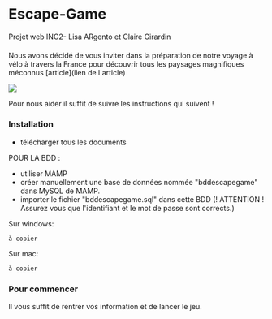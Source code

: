 # Escape-Game
Projet web ING2- Lisa ARgento et Claire Girardin

####
Nous avons décidé de vous inviter dans la préparation de notre voyage à vélo à travers la France pour découvrir tous les paysages magnifiques méconnus [article](lien de l'article) 

![](https://fr.wikipedia.org/wiki/La_Libert%C3%A9_guidant_le_peuple#/media/Fichier:Eug%C3%A8ne_Delacroix_-_Le_28_Juillet._La_Libert%C3%A9_guidant_le_peuple.jpg)

Pour nous aider il suffit de suivre les instructions qui suivent !

### Installation
- télécharger tous les documents 

POUR LA BDD :
- utiliser MAMP
- créer manuellement une base de données nommée "bddescapegame" dans MySQL de MAMP.
- importer le fichier "bddescapegame.sql" dans cette BDD (! ATTENTION ! Assurez vous que l'identifiant et le mot de passe sont corrects.)

Sur windows:

```
à copier
```
Sur mac:

```
à copier
```

### Pour commencer
Il vous suffit de rentrer vos information et de lancer le jeu.

